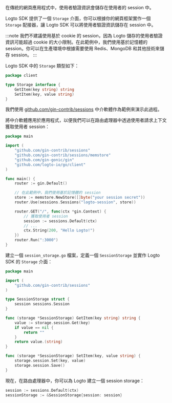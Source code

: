 在傳統的網頁應用程式中，使用者驗證資訊會儲存在使用者的 session 中。

Logto SDK 提供了一個 `Storage` 介面，你可以根據你的網頁框架實作一個 `Storage` 配接器，讓 Logto SDK 可以將使用者驗證資訊儲存在 session 中。

:::note
我們不建議使用基於 cookie 的 session，因為 Logto 儲存的使用者驗證資訊可能超過 cookie 的大小限制。在此範例中，我們使用基於記憶體的 session。你可以在生產環境中根據需要使用 Redis、MongoDB 和其他技術來儲存 session。
:::

Logto SDK 中的 `Storage` 類型如下：

```go title="github.com/logto-io/client/storage.go"
package client

type Storage interface {
	GetItem(key string) string
	SetItem(key, value string)
}
```

我們使用 [github.com/gin-contrib/sessions](https://github.com/gin-contrib/sessions) 中介軟體作為範例來演示此過程。

將中介軟體應用於應用程式，以便我們可以在路由處理器中透過使用者請求上下文獲取使用者 session：

```go title="main.go"
package main

import (
	"github.com/gin-contrib/sessions"
	"github.com/gin-contrib/sessions/memstore"
	"github.com/gin-gonic/gin"
	"github.com/logto-io/go/client"
)

func main() {
	router := gin.Default()

	// 在此範例中，我們使用基於記憶體的 session
	store := memstore.NewStore([]byte("your session secret"))
	router.Use(sessions.Sessions("logto-session", store))

	router.GET("/", func(ctx *gin.Context) {
		// 獲取使用者 session
		session := sessions.Default(ctx)
		// ...
		ctx.String(200, "Hello Logto!")
	})
	router.Run(":3000")
}
```

建立一個 `session_storage.go` 檔案，定義一個 `SessionStorage` 並實作 Logto SDK 的 `Storage` 介面：

```go title="session_storage.go"
package main

import (
	"github.com/gin-contrib/sessions"
)

type SessionStorage struct {
	session sessions.Session
}

func (storage *SessionStorage) GetItem(key string) string {
	value := storage.session.Get(key)
	if value == nil {
		return ""
	}
	return value.(string)
}

func (storage *SessionStorage) SetItem(key, value string) {
	storage.session.Set(key, value)
	storage.session.Save()
}
```

現在，在路由處理器中，你可以為 Logto 建立一個 session storage：

```go
session := sessions.Default(ctx)
sessionStorage := &SessionStorage{session: session}
```
